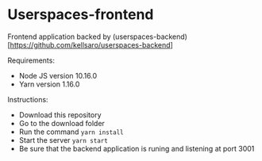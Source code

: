 # Userspaces-frontend

Frontend application backed by (userspaces-backend)[https://github.com/kellsaro/userspaces-backend]

Requirements:
  * Node JS version 10.16.0
  * Yarn version 1.16.0

Instructions:
  * Download this repository
  * Go to the download folder
  * Run the command `yarn install`
  * Start the server `yarn start`
  * Be sure that the backend application is runing and listening at port 3001

